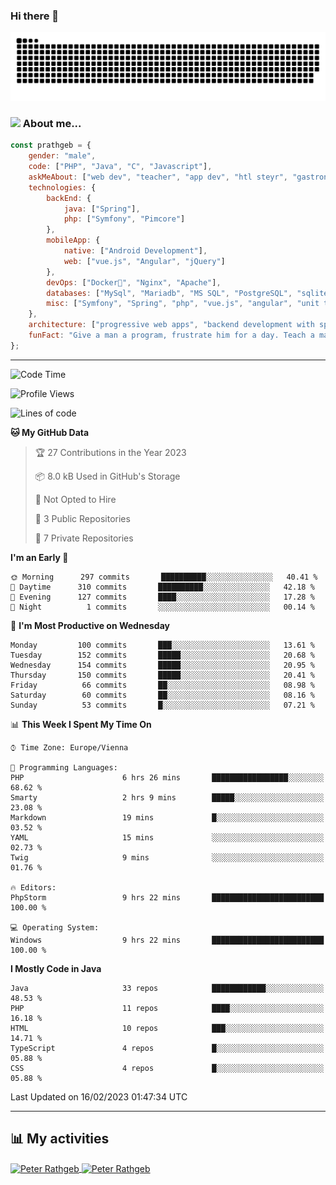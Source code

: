 ### Hi there 👋

<div align="center">
  <img  src="https://github.com/1999AZZAR/1999AZZAR/blob/main/resources/img/grid-snake.svg"
       alt="snake" />
</div>

### <img src="https://media.giphy.com/media/VgCDAzcKvsR6OM0uWg/giphy.gif" width="50"> About me...  

```javascript
const prathgeb = {
    gender: "male",
    code: ["PHP", "Java", "C", "Javascript"],
    askMeAbout: ["web dev", "teacher", "app dev", "htl steyr", "gastronaut"],
    technologies: {
        backEnd: {
            java: ["Spring"],
            php: ["Symfony", "Pimcore"]
        },
        mobileApp: {
            native: ["Android Development"],
            web: ["vue.js", "Angular", "jQuery"]
        },
        devOps: ["Docker🐳", "Nginx", "Apache"],
        databases: ["MySql", "Mariadb", "MS SQL", "PostgreSQL", "sqlite"],
        misc: ["Symfony", "Spring", "php", "vue.js", "angular", "unit testing", "ci/cd using github actions"]
    },
    architecture: ["progressive web apps", "backend development with spring", "backend development with symfony"],
    funFact: "Give a man a program, frustrate him for a day. Teach a man to program, frustrate him for a lifetime."
};
```

---
<!--START_SECTION:waka-->
![Code Time](http://img.shields.io/badge/Code%20Time-67%20hrs%205%20mins-blue)

![Profile Views](http://img.shields.io/badge/Profile%20Views-0-blue)

![Lines of code](https://img.shields.io/badge/From%20Hello%20World%20I%27ve%20Written-239%20Thousand%20lines%20of%20code-blue)

**🐱 My GitHub Data** 

> 🏆 27 Contributions in the Year 2023
 > 
> 📦 8.0 kB Used in GitHub's Storage 
 > 
> 🚫 Not Opted to Hire
 > 
> 📜 3 Public Repositories 
 > 
> 🔑 7 Private Repositories  
 > 
**I'm an Early 🐤** 

```text
🌞 Morning      297 commits       ██████████░░░░░░░░░░░░░░░   40.41 % 
🌆 Daytime      310 commits       ██████████░░░░░░░░░░░░░░░   42.18 % 
🌃 Evening      127 commits       ████░░░░░░░░░░░░░░░░░░░░░   17.28 % 
🌙 Night          1 commits       ░░░░░░░░░░░░░░░░░░░░░░░░░   00.14 % 

```
📅 **I'm Most Productive on Wednesday** 

```text
Monday         100 commits       ███░░░░░░░░░░░░░░░░░░░░░░   13.61 % 
Tuesday        152 commits       █████░░░░░░░░░░░░░░░░░░░░   20.68 % 
Wednesday      154 commits       █████░░░░░░░░░░░░░░░░░░░░   20.95 % 
Thursday       150 commits       █████░░░░░░░░░░░░░░░░░░░░   20.41 % 
Friday          66 commits       ██░░░░░░░░░░░░░░░░░░░░░░░   08.98 % 
Saturday        60 commits       ██░░░░░░░░░░░░░░░░░░░░░░░   08.16 % 
Sunday          53 commits       █░░░░░░░░░░░░░░░░░░░░░░░░   07.21 % 

```


📊 **This Week I Spent My Time On** 

```text
⌚︎ Time Zone: Europe/Vienna

💬 Programming Languages: 
PHP                      6 hrs 26 mins       █████████████████░░░░░░░░   68.62 % 
Smarty                   2 hrs 9 mins        █████░░░░░░░░░░░░░░░░░░░░   23.08 % 
Markdown                 19 mins             █░░░░░░░░░░░░░░░░░░░░░░░░   03.52 % 
YAML                     15 mins             ░░░░░░░░░░░░░░░░░░░░░░░░░   02.73 % 
Twig                     9 mins              ░░░░░░░░░░░░░░░░░░░░░░░░░   01.76 % 

🔥 Editors: 
PhpStorm                 9 hrs 22 mins       █████████████████████████   100.00 % 

💻 Operating System: 
Windows                  9 hrs 22 mins       █████████████████████████   100.00 % 

```

**I Mostly Code in Java** 

```text
Java                     33 repos            ████████████░░░░░░░░░░░░░   48.53 % 
PHP                      11 repos            ████░░░░░░░░░░░░░░░░░░░░░   16.18 % 
HTML                     10 repos            ███░░░░░░░░░░░░░░░░░░░░░░   14.71 % 
TypeScript               4 repos             █░░░░░░░░░░░░░░░░░░░░░░░░   05.88 % 
CSS                      4 repos             █░░░░░░░░░░░░░░░░░░░░░░░░   05.88 % 

```



 Last Updated on 16/02/2023 01:47:34 UTC
<!--END_SECTION:waka-->

---
  ## 📊 My activities
  <a href="https://github.com/prathgeb">
    <img width=450 height=170 align="center" alt="Peter Rathgeb" src="https://github-readme-stats.vercel.app/api?username=prathgeb&include_all_commits=true&count_private=true&theme=midnight-purple&show_icons=true&bg_color=0D1117&hide_border=true" />
  </a>
  <a href="https://github.com/prathgeb">
    <img align="center" alt="Peter Rathgeb" src="https://github-readme-stats.vercel.app/api/top-langs/?username=prathgeb&include_all_commits=true&count_private=true&theme=midnight-purple&show_icons=true&layout=compact&bg_color=0D1117&hide_border=true" />
  </a>
